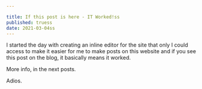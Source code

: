 ```yaml
---

title: If this post is here - IT Worked!ss
published: truess
date: 2021-03-04ss
---
```



I started the day with creating an inline editor for the site that only I could access to make it easier for me to make posts on this website and if you see this post on the blog, it basically means it worked.

More info, in the next posts.

Adios.
          